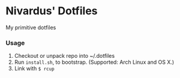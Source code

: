 # Nivardus' Dotfiles

My primitive dotfiles

### Usage

1. Checkout or unpack repo into ~/.dotfiles
2. Run `install.sh`, to bootstrap. (Supported: Arch Linux and OS X.)
3. Link with `$ rcup`
